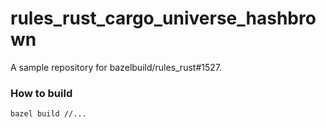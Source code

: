 # rules_rust_cargo_universe_hashbrown

A sample repository for bazelbuild/rules_rust#1527.

### How to build

```
bazel build //...
```

